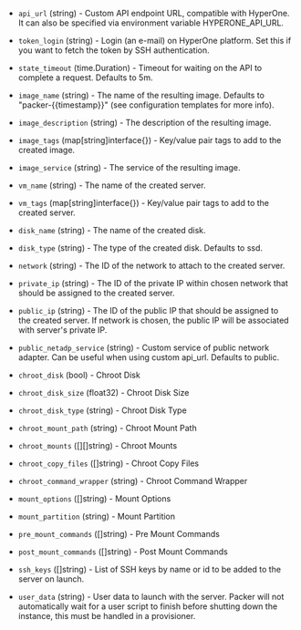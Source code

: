 <!-- Code generated from the comments of the Config struct in builder/hyperone/config.go; DO NOT EDIT MANUALLY -->

-   `api_url` (string) - Custom API endpoint URL, compatible with HyperOne.
It can also be specified via environment variable HYPERONE_API_URL.

-   `token_login` (string) - Login (an e-mail) on HyperOne platform. Set this
if you want to fetch the token by SSH authentication.

-   `state_timeout` (time.Duration) - Timeout for waiting on the API to complete
a request. Defaults to 5m.

-   `image_name` (string) - The name of the resulting image. Defaults to
"packer-{{timestamp}}"
(see configuration templates for more info).

-   `image_description` (string) - The description of the resulting image.

-   `image_tags` (map[string]interface{}) - Key/value pair tags to
add to the created image.

-   `image_service` (string) - The service of the resulting image.

-   `vm_name` (string) - The name of the created server.

-   `vm_tags` (map[string]interface{}) - Key/value pair tags to
add to the created server.

-   `disk_name` (string) - The name of the created disk.

-   `disk_type` (string) - The type of the created disk. Defaults to ssd.

-   `network` (string) - The ID of the network to attach to the created server.

-   `private_ip` (string) - The ID of the private IP within chosen network
that should be assigned to the created server.

-   `public_ip` (string) - The ID of the public IP that should be assigned to
the created server. If network is chosen, the public IP will be associated
with server's private IP.

-   `public_netadp_service` (string) - Custom service of public network adapter.
Can be useful when using custom api_url. Defaults to public.

-   `chroot_disk` (bool) - Chroot Disk
-   `chroot_disk_size` (float32) - Chroot Disk Size
-   `chroot_disk_type` (string) - Chroot Disk Type
-   `chroot_mount_path` (string) - Chroot Mount Path
-   `chroot_mounts` ([][]string) - Chroot Mounts
-   `chroot_copy_files` ([]string) - Chroot Copy Files
-   `chroot_command_wrapper` (string) - Chroot Command Wrapper
-   `mount_options` ([]string) - Mount Options
-   `mount_partition` (string) - Mount Partition
-   `pre_mount_commands` ([]string) - Pre Mount Commands
-   `post_mount_commands` ([]string) - Post Mount Commands
-   `ssh_keys` ([]string) - List of SSH keys by name or id to be added
to the server on launch.

-   `user_data` (string) - User data to launch with the server. Packer will not
automatically wait for a user script to finish before shutting down the
instance, this must be handled in a provisioner.
